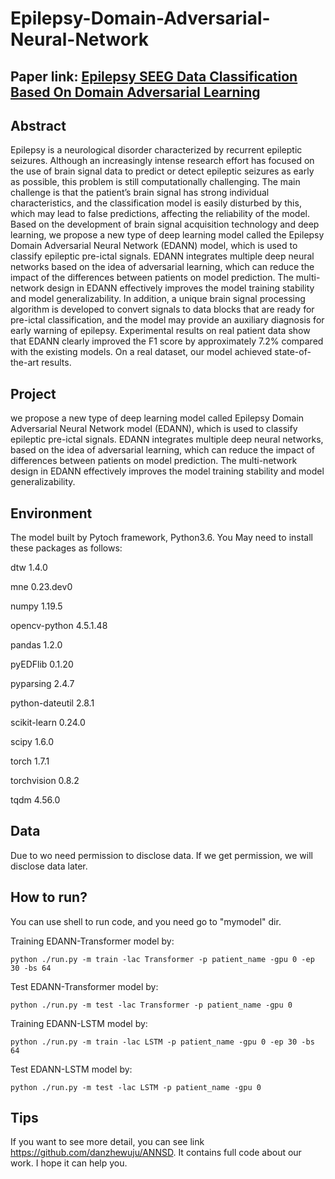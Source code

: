 # Epilepsy-Domain-Adversarial-Neural-Network


## Paper link: [Epilepsy SEEG Data Classification Based On Domain Adversarial Learning](https://ieeexplore.ieee.org/stamp/stamp.jsp?tp=&arnumber=9447726)

## Abstract
Epilepsy is a neurological disorder characterized by recurrent epileptic seizures. Although an increasingly intense research effort has focused on the use of brain signal data to predict or detect epileptic seizures as early as possible, this problem is still computationally challenging. The main challenge is that the patient’s brain signal has strong individual characteristics, and the classification model is easily disturbed by this, which may lead to false predictions, affecting the reliability of the model. Based on the development of brain signal acquisition technology and deep learning, we propose a new type of deep learning model called the Epilepsy Domain Adversarial Neural Network (EDANN) model, which is used to classify epileptic pre-ictal signals. EDANN integrates multiple deep neural networks based on the idea of adversarial learning, which can reduce the impact of the differences between patients on model prediction. The multi-network design in EDANN effectively improves the model training stability and model generalizability. In addition, a unique brain signal processing algorithm is developed to convert signals to data blocks that are ready for pre-ictal classification, and the model may provide an auxiliary diagnosis for early warning of epilepsy. Experimental results on real patient data show that EDANN clearly improved the F1 score by approximately
7.2% compared with the existing models. On a real dataset, our model achieved state-of-the-art results.



## Project

we propose a new type of deep learning model called Epilepsy Domain Adversarial Neural Network model (EDANN), which is used to classify epileptic pre-ictal signals. EDANN integrates multiple deep neural networks, based on the idea of adversarial learning, which can reduce the impact of differences between patients on model prediction. The multi-network design in EDANN effectively improves the model training stability and model generalizability. 

## Environment

The model built by Pytoch framework, Python3.6. You May need to install these packages as follows: 

dtw               1.4.0

mne               0.23.dev0

numpy             1.19.5

opencv-python     4.5.1.48

pandas            1.2.0

pyEDFlib          0.1.20

pyparsing         2.4.7

python-dateutil   2.8.1

scikit-learn      0.24.0

scipy             1.6.0

torch             1.7.1

torchvision       0.8.2

tqdm              4.56.0

## Data

Due to wo need permission to disclose data. If we get permission, we will disclose data later.

## How to run?

You can use shell to run code, and you need go to "mymodel" dir.

Training  EDANN-Transformer model by:

```
python ./run.py -m train -lac Transformer -p patient_name -gpu 0 -ep 30 -bs 64
```

Test EDANN-Transformer model by:

```
python ./run.py -m test -lac Transformer -p patient_name -gpu 0 
```

Training  EDANN-LSTM model by:

```
python ./run.py -m train -lac LSTM -p patient_name -gpu 0 -ep 30 -bs 64
```

Test EDANN-LSTM model by:

```
python ./run.py -m test -lac LSTM -p patient_name -gpu 0 
```

## Tips
If you want to see more detail, you can see link https://github.com/danzhewuju/ANNSD. It contains full code about our work. I hope it can help you.
